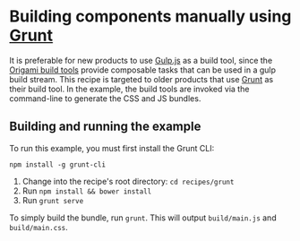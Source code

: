 # Building components manually using [Grunt](http://gruntjs.com/)

It is preferable for new products to use [Gulp.js](http://gulpjs.com/) as a build tool, since the [Origami build tools](https://github.com/Financial-Times/origami-build-tools) provide composable tasks that can be used in a gulp build stream. This recipe is targeted to older products that use [Grunt](http://gruntjs.com/) as their build tool. In the example, the build tools are invoked via the command-line to generate the CSS and JS bundles.

## Building and running the example

To run this example, you must first install the Grunt CLI:

```
npm install -g grunt-cli
```

1. Change into the recipe's root directory: `cd recipes/grunt`
2. Run `npm install && bower install`
3. Run `grunt serve`

To simply build the bundle, run `grunt`. This will output `build/main.js` and `build/main.css`.

